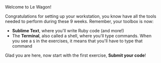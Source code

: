 Welcome to Le Wagon!

Congratulations for setting up your workstation, you know have
all the tools needed to perform during these 9 weeks. Remember,
your toolbox is now:

- **Sublime Text**, where you'll write Ruby code (and more!)
- The **Terminal**, also called a shell, where you'll type commands. When you see a `$` in the exercises, it means that you'll have to type that command

Glad you are here, now start with the first exercise, **Submit your code**!